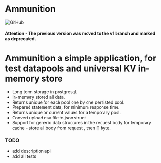 # Ammunition
![GitHub](https://img.shields.io/github/license/matscus/ammunition?color=31E311)

#### Attention - The previous version was moved to the v1 branch and marked as deprecated.

# Ammunition a simple application, for test datapools and universal KV in-memory store 

- Long term storage in postgresql.
- In-memory stored all data.
- Returns unique for each pool one by one persisted pool.
- Prepared statement data, for minimum response time.
- Returns unique or current values ​​for a temporary pool.
- Convert upload csv file to json struct.
- Support for generic data structures in the request body for temporary cache - store all body from request , then [] byte.

### TODO
- add description api
- add all tests


